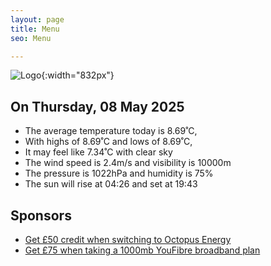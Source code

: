```yaml
---
layout: page
title: Menu
seo: Menu

---
```


![Logo](/images/logo.jpg){:width="832px"}

<!-- weather_marker starts -->
## On Thursday, 08 May 2025

- The average temperature today is 8.69˚C,
- With highs of 8.69˚C and lows of 8.69˚C,
- It may feel like 7.34˚C with clear sky
- The wind speed is 2.4m/s and visibility is 10000m
- The pressure is 1022hPa and humidity is 75%
- The sun will rise at 04:26 and set at 19:43

<!-- weather_marker ends -->

## Sponsors

- [Get £50 credit when switching to Octopus Energy](https://bit.ly/3oD1nnS)
- [Get £75 when taking a 1000mb YouFibre broadband plan](https://aklam.io/91zWhU?)

